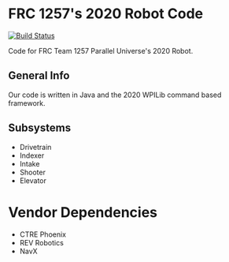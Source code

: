 # FRC 1257's 2020 Robot Code

[![Build Status](https://travis-ci.org/FRC1257/2020-Robot.svg?branch=master)](https://travis-ci.org/FRC1257/2020-Robot)

Code for FRC Team 1257 Parallel Universe's 2020 Robot.

## General Info

Our code is written in Java and the 2020 WPILib command based framework.

## Subsystems

- Drivetrain
- Indexer
- Intake
- Shooter
- Elevator

# Vendor Dependencies

- CTRE Phoenix
- REV Robotics
- NavX
